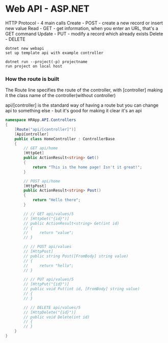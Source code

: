 # Web API - ASP.NET

HTTP Protocol - 4 main calls
Create - POST - create a new record or insert new value
Read - GET - get information, when you enter an URL, that's a GET command
Update - PUT - modify a record which already exists
Delete - DELETE

```
dotnet new webapi
set up template api with example controller

dotnet run --project(-p) projectname
run project on local host
```

### How the route is built

The Route line specifies the route of the controller, with [controller] making it the class name of the controller(without controller)

api/[controller] is the standard way of having a route but you can change api to something else - but it's good for making it clear it's an api

```c#
namespace HRApp.API.Controllers
{
    [Route("api/[controller]")]
    [ApiController]
    public class HomeController : ControllerBase
    {
        // GET api/home
        [HttpGet]
        public ActionResult<string> Get()
        {
            return "This is the home page! Isn't it great!";
        }

        // POST api/home
        [HttpPost]
        public ActionResult<string> Post()
        {
            return "Hello there";
        }

        // // GET api/values/5
        // [HttpGet("{id}")]
        // public ActionResult<string> Get(int id)
        // {
        //     return "value";
        // }

        // // POST api/values
        // [HttpPost]
        // public string Post([FromBody] string value)
        // {
        //     return "hello";
        // }

        // // PUT api/values/5
        // [HttpPut("{id}")]
        // public void Put(int id, [FromBody] string value)
        // {
        // }

        // // DELETE api/values/5
        // [HttpDelete("{id}")]
        // public void Delete(int id)
        // {
        // }
    }
}
```
